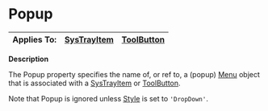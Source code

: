 




<h1 class="heading"><span class="name">Popup</span></h1>

| Applies To: | [SysTrayItem](../a-z/systrayitem.md) | [ToolButton](../a-z/toolbutton.md) |
| --- | --- | ---  |


**Description**


The Popup property specifies the name of, or ref to, a (popup) [Menu](../a-z/menu.md) object that is associated with a [SysTrayItem](../a-z/systrayitem.md) or [ToolButton](../a-z/toolbutton.md).


Note that Popup is ignored unless [Style](../a-z/style.md) is set to `'DropDown'`.



